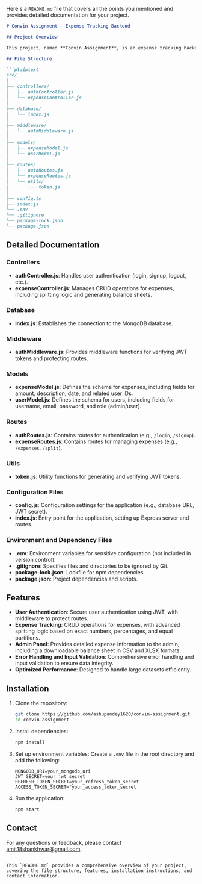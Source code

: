 Here's a `README.md` file that covers all the points you mentioned and provides detailed documentation for your project. 

```markdown
# Convin Assignment - Expense Tracking Backend

## Project Overview

This project, named **Convin Assignment**, is an expense tracking backend built with Express.js. It tracks expenses and splits them according to users in exact numbers, percentages, and equal partitions. The application creates a downloadable balance sheet in CSV and XLSX formats and provides all expense details to the admin. It features an admin panel, user authentication at every route, error handling, input validation, optimized performance for large datasets, and unit and integration testing. MongoDB is used as the database, and JWT is used for authentication.

## File Structure

```plaintext
src/
│
├── controllers/
│   ├── authController.js
│   └── expenseController.js
│
├── database/
│   └── index.js
│
├── middleware/
│   └── authMiddleware.js
│
├── models/
│   ├── expenseModel.js
│   └── userModel.js
│
├── routes/
│   ├── authRoutes.js
│   └── expenseRoutes.js
│   └── utils/
│       └── token.js
│
├── config.ts
├── index.js
└── .env
└── .gitignore
└── package-lock.json
└── package.json

```

## Detailed Documentation

### Controllers

- **authController.js**: Handles user authentication (login, signup, logout, etc.).
- **expenseController.js**: Manages CRUD operations for expenses, including splitting logic and generating balance sheets.

### Database

- **index.js**: Establishes the connection to the MongoDB database.

### Middleware

- **authMiddleware.js**: Provides middleware functions for verifying JWT tokens and protecting routes.

### Models

- **expenseModel.js**: Defines the schema for expenses, including fields for amount, description, date, and related user IDs.
- **userModel.js**: Defines the schema for users, including fields for username, email, password, and role (admin/user).

### Routes

- **authRoutes.js**: Contains routes for authentication (e.g., `/login`, `/signup`).
- **expenseRoutes.js**: Contains routes for managing expenses (e.g., `/expenses`, `/split`).

### Utils

- **token.js**: Utility functions for generating and verifying JWT tokens.

### Configuration Files

- **config.js**: Configuration settings for the application (e.g., database URL, JWT secret).
- **index.js**: Entry point for the application, setting up Express server and routes.

### Environment and Dependency Files

- **.env**: Environment variables for sensitive configuration (not included in version control).
- **.gitignore**: Specifies files and directories to be ignored by Git.
- **package-lock.json**: Lockfile for npm dependencies.
- **package.json**: Project dependencies and scripts.

## Features

- **User Authentication**: Secure user authentication using JWT, with middleware to protect routes.
- **Expense Tracking**: CRUD operations for expenses, with advanced splitting logic based on exact numbers, percentages, and equal partitions.
- **Admin Panel**: Provides detailed expense information to the admin, including a downloadable balance sheet in CSV and XLSX formats.
- **Error Handling and Input Validation**: Comprehensive error handling and input validation to ensure data integrity.
- **Optimized Performance**: Designed to handle large datasets efficiently.

## Installation

1. Clone the repository:
    ```bash
    git clone https://github.com/ashupandey1620/convin-assignment.git
    cd convin-assignment
    ```

2. Install dependencies:
    ```bash
    npm install
    ```

3. Set up environment variables:
    Create a `.env` file in the root directory and add the following:
    ```plaintext
    MONGODB_URI=your_mongodb_uri
    JWT_SECRET=your_jwt_secret
    REFRESH_TOKEN_SECRET=your_refresh_token_secret
    ACCESS_TOKEN_SECRET="your_access_token_secret
    ```

4. Run the application:
    ```bash
    npm start
    ```


## Contact

For any questions or feedback, please contact [amit18shankhwar@gmail.com](mailto:amit18shankhwar@gmail.com).

```

This `README.md` provides a comprehensive overview of your project, covering the file structure, features, installation instructions, and contact information.
